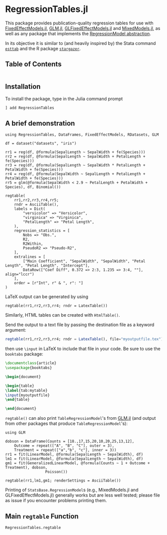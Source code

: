 
# RegressionTables.jl

This package provides publication-quality regression tables for use with [FixedEffectModels.jl](https://github.com/matthieugomez/FixedEffectModels.jl), [GLM.jl](https://github.com/JuliaStats/GLM.jl), [GLFixedEffectModels.jl](https://github.com/jmboehm/GLFixedEffectModels.jl) and [MixedModels.jl](https://github.com/JuliaStats/MixedModels.jl), as well as any package that implements the [RegressionModel abstraction](https://juliastats.org/StatsBase.jl/latest/statmodels/).

In its objective it is similar to  (and heavily inspired by) the Stata command [`esttab`](http://repec.sowi.unibe.ch/stata/estout/esttab.html) and the R package [`stargazer`](https://cran.r-project.org/web/packages/stargazer/).

## Table of Contents

```@contents
```

## Installation

To install the package, type in the Julia command prompt

```julia
] add RegressionTables
```

## A brief demonstration

```@example main_data
using RegressionTables, DataFrames, FixedEffectModels, RDatasets, GLM

df = dataset("datasets", "iris")

rr1 = reg(df, @formula(SepalLength ~ SepalWidth + fe(Species)))
rr2 = reg(df, @formula(SepalLength ~ SepalWidth + PetalLength + fe(Species)))
rr3 = reg(df, @formula(SepalLength ~ SepalWidth * PetalLength + PetalWidth + fe(Species)))
rr4 = reg(df, @formula(SepalWidth ~ SepalLength + PetalLength + PetalWidth + fe(Species)))
rr5 = glm(@formula(SepalWidth < 2.9 ~ PetalLength + PetalWidth + Species), df, Binomial())

regtable(
    rr1,rr2,rr3,rr4,rr5;
    rndr = AsciiTable(),
    labels = Dict(
        "versicolor" => "Versicolor",
        "virginica" => "Virginica",
        "PetalLength" => "Petal Length",
    ),
    regression_statistics = [
        Nobs => "Obs.",
        R2,
        R2Within,
        PseudoR2 => "Pseudo-R2",
    ],
    extralines = [
        ["Main Coefficient", "SepalWidth", "SepalWidth", "Petal Length", "Petal Length", "Intercept"],
        DataRow(["Coef Diff", 0.372 => 2:3, 1.235 => 3:4, ""], align="lccr")
    ],
    order = [r"Int", r" & ", r": "]
)
```

LaTeX output can be generated by using
```@example main_data
regtable(rr1,rr2,rr3,rr4; rndr = LatexTable())
```
Similarly, HTML tables can be created with `HtmlTable()`.

Send the output to a text file by passing the destination file as a keyword argument:
```julia
regtable(rr1,rr2,rr3,rr4; rndr = LatexTable(), file="myoutputfile.tex")
```
then use `\input` in LaTeX to include that file in your code. Be sure to use the `booktabs` package:
```latex
\documentclass{article}
\usepackage{booktabs}

\begin{document}

\begin{table}
\label{tab:mytable}
\input{myoutputfile}
\end{table}

\end{document}
```

`regtable()` can also print `TableRegressionModel`'s from [GLM.jl](https://github.com/JuliaStats/GLM.jl) (and output from other packages that produce `TableRegressionModel`'s):
```@example main_data
using GLM

dobson = DataFrame(Counts = [18.,17,15,20,10,20,25,13,12],
    Outcome = repeat(["A", "B", "C"], outer = 3),
    Treatment = repeat(["a","b", "c"], inner = 3))
rr1 = fit(LinearModel, @formula(SepalLength ~ SepalWidth), df)
lm1 = fit(LinearModel, @formula(SepalLength ~ SepalWidth), df)
gm1 = fit(GeneralizedLinearModel, @formula(Counts ~ 1 + Outcome + Treatment), dobson,
                  Poisson())

regtable(rr1,lm1,gm1; renderSettings = AsciiTable())
```

Printing of `StatsBase.RegressionModel`s (e.g., MixedModels.jl and GLFixedEffectModels.jl) generally works but are less well tested; please file as issue if you encounter problems printing them.

## Main `regtable` Function

```@docs
RegressionTables.regtable
```
